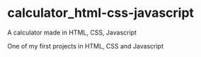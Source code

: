 # calculator_html-css-javascript
A calculator made in HTML, CSS, Javascript

One of my first projects in HTML, CSS and Javascript
